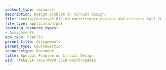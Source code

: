 ```yaml
---
content_type: resource
description: Design problem on circuit design.
file: /media/courses/6-012-microelectronic-devices-and-circuits-fall-2009/7fe6e5167ac1d9903b188027b7caab19_MIT6_012F09_design.pdf
file_type: application/pdf
learning_resource_types:
- Assignments
ocw_type: OCWFile
parent_title: Assignments
parent_type: CourseSection
resourcetype: Document
title: Special Problem on Circuit Design
uid: 7fe6e516-7ac1-d990-3b18-8027b7caab19
---
```

